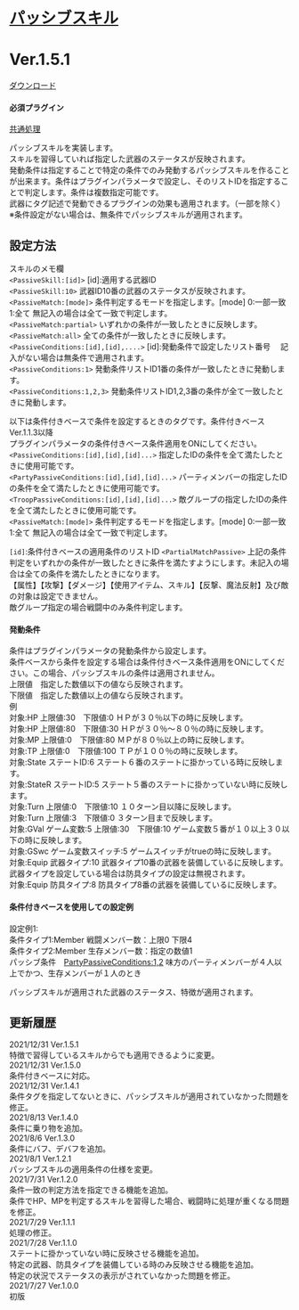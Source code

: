 # [パッシブスキル](https://raw.githubusercontent.com/nuun888/MZ/master/NUUN_PassiveSkill.js)
# Ver.1.5.1
[ダウンロード](https://raw.githubusercontent.com/nuun888/MZ/master/NUUN_PassiveSkill.js)
#### 必須プラグイン
[共通処理](https://raw.githubusercontent.com/nuun888/MZ/master/NUUN_Base.js)  

パッシブスキルを実装します。  
スキルを習得していれば指定した武器のステータスが反映されます。  
発動条件は指定することで特定の条件でのみ発動するパッシブスキルを作ることが出来ます。条件はプラグインパラメータで設定し、そのリストIDを指定することで判定します。条件は複数指定可能です。  
武器にタグ記述で発動できるプラグインの効果も適用されます。（一部を除く）  
※条件設定がない場合は、無条件でパッシブスキルが適用されます。  

## 設定方法
スキルのメモ欄  
`<PassiveSkill:[id]>` [id]:適用する武器ID  
`<PassiveSkill:10>` 武器ID10番の武器のステータスが反映されます。  
`<PassiveMatch:[mode]>` 条件判定するモードを指定します。[mode] 0:一部一致　1:全て 無記入の場合は全て一致で判定します。  
`<PassiveMatch:partial>` いずれかの条件が一致したときに反映します。  
`<PassiveMatch:all>` 全ての条件が一致したときに反映します。  
`<PassiveConditions:[id],[id],....>` [id]:発動条件で設定したリスト番号  　記入がない場合は無条件で適用されます。  
`<PassiveConditions:1>` 発動条件リストID1番の条件が一致したときに発動します。  
`<PassiveConditions:1,2,3>` 発動条件リストID1,2,3番の条件が全て一致したときに発動します。  

以下は条件付きベースで条件を設定するときのタグです。条件付きベースVer.1.1.3以降  
プラグインパラメータの条件付きベース条件適用をONにしてください。
`<PassiveConditions:[id],[id],[id]...>` 指定したIDの条件を全て満たしたときに使用可能です。  
`<PartyPassiveConditions:[id],[id],[id]...>` パーティメンバーの指定したIDの条件を全て満たしたときに使用可能です。  
`<TroopPassiveConditions:[id],[id],[id]...>` 敵グループの指定したIDの条件を全て満たしたときに使用可能です。  
`<PassiveMatch:[mode]>` 条件判定するモードを指定します。[mode] 0:一部一致　1:全て 無記入の場合は全て一致で判定します。  

`[id]`:条件付きベースの適用条件のリストID
`<PartialMatchPassive>` 上記の条件判定をいずれかの条件が一致したときに条件を満たすようにします。未記入の場合は全ての条件を満たしたときになります。  
【属性】【攻撃】【ダメージ】【使用アイテム、スキル】【反撃、魔法反射】及び敵の対象は設定できません。  
敵グループ指定の場合戦闘中のみ条件判定します。  

#### 発動条件
条件はプラグインパラメータの発動条件から設定します。  
条件ベースから条件を設定する場合は条件付きベース条件適用をONにしてください。この場合、パッシブスキルの条件は適用されません。  
上限値　指定した数値以下の値なら反映されます。  
下限値　指定した数値以上の値なら反映されます。  
例  
対象:HP 上限値:30　下限値:0 ＨＰが３０％以下の時に反映します。  
対象:HP 上限値:80　下限値:30 ＨＰが３０％～８０％の時に反映します。  
対象:MP 上限値:0　下限値:80 ＭＰが８０％以上の時に反映します。  
対象:TP 上限値:0　下限値:100 ＴＰが１００％の時に反映します。  
対象:State ステートID:6 ステート６番のステートに掛かっている時に反映します。  
対象:StateR ステートID:5 ステート５番のステートに掛かっていない時に反映します。  
対象:Turn 上限値:0　下限値:10 １０ターン目以降に反映します。  
対象:Turn 上限値:3　下限値:0 ３ターン目まで反映します。  
対象:GVal ゲーム変数:5 上限値:30　下限値:10 ゲーム変数５番が１０以上３０以下の時に反映します。  
対象:GSwc ゲーム変数スイッチ:5 ゲームスイッチがtrueの時に反映します。  
対象:Equip 武器タイプ:10 武器タイプ10番の武器を装備しているに反映します。武器タイプを設定している場合は防具タイプの設定は無視されます。  
対象:Equip 防具タイプ:8 防具タイプ8番の武器を装備しているに反映します。

#### 条件付きベースを使用しての設定例
設定例1:  
条件タイプ1:Member 戦闘メンバー数：上限0 下限4  
条件タイプ2:Member 生存メンバー数：指定の数値1  
パッシブ条件　<PartyPassiveConditions:1,2> 味方のパーティメンバーが４人以上でかつ、生存メンバーが１人のとき  

パッシブスキルが適用された武器のステータス、特徴が適用されます。  

## 更新履歴
2021/12/31 Ver.1.5.1  
特徴で習得しているスキルからでも適用できるように変更。  
2021/12/31 Ver.1.5.0  
条件付きベースに対応。  
2021/12/31 Ver.1.4.1  
条件タグを指定してないときに、パッシブスキルが適用されていなかった問題を修正。  
2021/8/13 Ver.1.4.0  
条件に乗り物を追加。  
2021/8/6 Ver.1.3.0  
条件にバフ、デバフを追加。  
2021/8/1 Ver.1.2.1  
パッシブスキルの適用条件の仕様を変更。  
2021/7/31 Ver.1.2.0  
条件一致の判定方法を指定できる機能を追加。  
条件でHP、MPを判定するスキルを習得した場合、戦闘時に処理が重くなる問題を修正。  
2021/7/29 Ver.1.1.1  
処理の修正。  
2021/7/28 Ver.1.1.0  
ステートに掛かっていない時に反映させる機能を追加。  
特定の武器、防具タイプを装備している時のみ反映させる機能を追加。  
特定の状況でステータスの表示がされていなかった問題を修正。  
2021/7/27 Ver.1.0.0  
初版  
